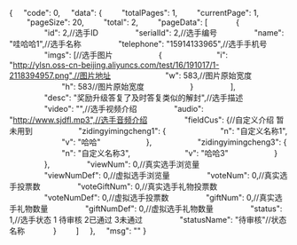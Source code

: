 
{
    "code": 0,
    "data": {
        "totalPages": 1,
        "currentPage": 1,
        "pageSize": 20,
        "total": 2,
        "pageData": [
            {
                "id": 2,//选手ID
                "serialId": 2,//选手编号
                "name": "哇哈哈1",//选手名称
                "telephone": "15914133965",//选手手机号
                "imgs": [//选手图片
                    {
                        "i": "http://ylsn.oss-cn-beijing.aliyuncs.com/test/16/191017/1-2118394957.png",//图片地址
                        "w": 583,//图片原始宽度
                        "h": 583//图片原始宽度
                    }
                ],
                "desc": "奖励升级答复了及时答复类似的解封",//选手描述
                "video": "",//选手视频介绍
                "audio": "http://www.sjdfl.mp3",//选手音频介绍
                "fieldCus": {//自定义介绍 暂未用到
                    "zidingyimingcheng1": {
                        "n": "自定义名称1",
                        "v": "哈哈"
                    },
                    "zidingyimingcheng3": {
                        "n": "自定义名称3",
                        "v": "哈哈3"
                    }
                },
                "viewNum": 0,//真实选手浏览量
                "viewNumDef": 0,//虚拟选手浏览量
                "voteNum": 0,//真实选手投票数
                "voteGiftNum": 0,//真实选手礼物投票数
                "voteNumDef": 0,//虚拟选手投票数
                "giftNum": 0,//真实选手礼物数量
                "giftNumDef": 0,//虚拟选手礼物数量
                "status": 1,//选手状态 1 待审核 2已通过 3未通过
                "statusName": "待审核"//状态名称
            }
        ]
    },
    "msg": ""
}
<!--stackedit_data:
eyJoaXN0b3J5IjpbLTk5MjEzNDg3LC0yNDM1NTM4ODJdfQ==
-->